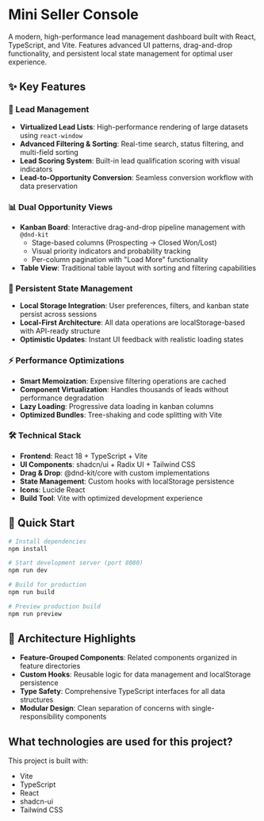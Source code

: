 # Mini Seller Console

A modern, high-performance lead management dashboard built with React, TypeScript, and Vite. Features advanced UI patterns, drag-and-drop functionality, and persistent local state management for optimal user experience.

## ✨ Key Features

### 🎯 Lead Management
- **Virtualized Lead Lists**: High-performance rendering of large datasets using `react-window`
- **Advanced Filtering & Sorting**: Real-time search, status filtering, and multi-field sorting
- **Lead Scoring System**: Built-in lead qualification scoring with visual indicators
- **Lead-to-Opportunity Conversion**: Seamless conversion workflow with data preservation

### 📊 Dual Opportunity Views
- **Kanban Board**: Interactive drag-and-drop pipeline management with `@dnd-kit`
  - Stage-based columns (Prospecting → Closed Won/Lost)
  - Visual priority indicators and probability tracking
  - Per-column pagination with "Load More" functionality
- **Table View**: Traditional table layout with sorting and filtering capabilities

### 💾 Persistent State Management
- **Local Storage Integration**: User preferences, filters, and kanban state persist across sessions
- **Local-First Architecture**: All data operations are localStorage-based with API-ready structure
- **Optimistic Updates**: Instant UI feedback with realistic loading states

### ⚡ Performance Optimizations
- **Smart Memoization**: Expensive filtering operations are cached
- **Component Virtualization**: Handles thousands of leads without performance degradation
- **Lazy Loading**: Progressive data loading in kanban columns
- **Optimized Bundles**: Tree-shaking and code splitting with Vite

### 🛠️ Technical Stack
- **Frontend**: React 18 + TypeScript + Vite
- **UI Components**: shadcn/ui + Radix UI + Tailwind CSS
- **Drag & Drop**: @dnd-kit/core with custom implementations
- **State Management**: Custom hooks with localStorage persistence
- **Icons**: Lucide React
- **Build Tool**: Vite with optimized development experience

## 🚀 Quick Start

```bash
# Install dependencies
npm install

# Start development server (port 8080)
npm run dev

# Build for production
npm run build

# Preview production build
npm run preview
```

## 📁 Architecture Highlights

- **Feature-Grouped Components**: Related components organized in feature directories
- **Custom Hooks**: Reusable logic for data management and localStorage persistence
- **Type Safety**: Comprehensive TypeScript interfaces for all data structures
- **Modular Design**: Clean separation of concerns with single-responsibility components


## What technologies are used for this project?

This project is built with:

- Vite
- TypeScript
- React
- shadcn-ui
- Tailwind CSS